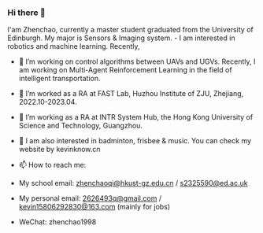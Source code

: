 ### Hi there 👋

I'am Zhenchao, currently a master student graduated from the University of Edinburgh. My major is Sensors & Imaging system. -
I am interested in robotics and machine learning. Recently,

- 🔭 I’m working on control algorithms between UAVs and UGVs. Recently, I am working on Multi-Agent Reinforcement Learning in the field of intelligent transportation.
- 🌱 I’m worked as a RA at FAST Lab, Huzhou Institute of ZJU, Zhejiang, 2022.10-2023.04.
- 🌱 I’m working as a RA at INTR System Hub, the Hong Kong University of Science and Technology, Guangzhou.
- 💬 I am also interested in badminton, frisbee & music. You can check my website by kevinknow.cn 

- 📫 How to reach me:

- My school email: zhenchaoqi@hkust-gz.edu.cn / s2325590@ed.ac.uk 
- My personal email: 2626493q@gmail.com / kevin15806292830@163.com (mainly for jobs)
- WeChat: zhenchao1998
<!--
**kevinknow/kevinknow** is a ✨ _special_ ✨ repository because its `README.md` (this file) appears on your GitHub profile.

Here are some ideas to get you started:

- 🔭 I’m currently working on ...
- 🌱 I’m currently learning ...
- 👯 I’m looking to collaborate on ...
- 🤔 I’m looking for help with ...
- 💬 Ask me about ...
- 📫 How to reach me: ...
- 😄 Pronouns: ...
- ⚡ Fun fact: ...
-->
